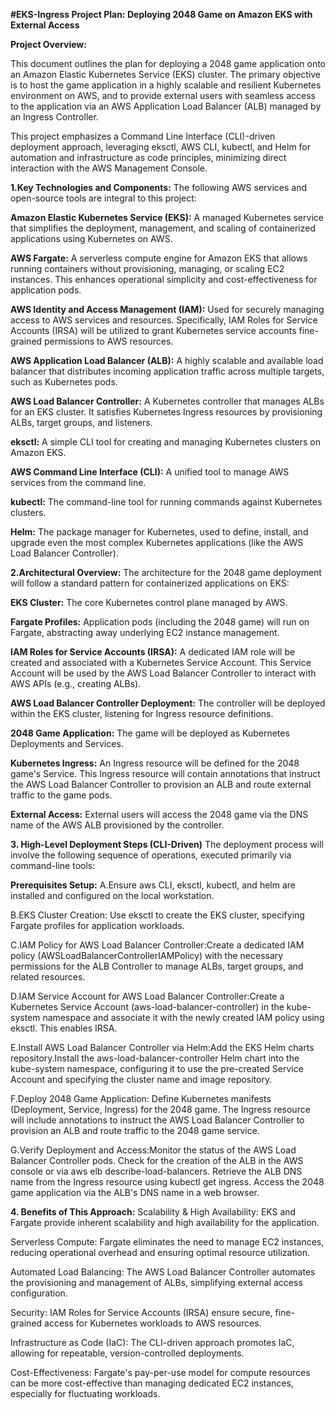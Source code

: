 **#EKS-Ingress Project Plan: Deploying 2048 Game on Amazon EKS with External Access**


**Project Overview:**

This document outlines the plan for deploying a 2048 game application onto an Amazon Elastic Kubernetes Service (EKS) cluster. The primary objective is to host the game application in a highly scalable and resilient Kubernetes environment on AWS, and to provide external users with seamless access to the application via an AWS Application Load Balancer (ALB) managed by an Ingress Controller.

This project emphasizes a Command Line Interface (CLI)-driven deployment approach, leveraging eksctl, AWS CLI, kubectl, and Helm for automation and infrastructure as code principles, minimizing direct interaction with the AWS Management Console.



**1.Key Technologies and Components:**
The following AWS services and open-source tools are integral to this project:

**Amazon Elastic Kubernetes Service (EKS):** A managed Kubernetes service that simplifies the deployment, management, and scaling of containerized applications using Kubernetes on AWS.

**AWS Fargate:** A serverless compute engine for Amazon EKS that allows running containers without provisioning, managing, or scaling EC2 instances. This enhances operational simplicity and cost-effectiveness for application pods.

**AWS Identity and Access Management (IAM):** Used for securely managing access to AWS services and resources. Specifically, IAM Roles for Service Accounts (IRSA) will be utilized to grant Kubernetes service accounts fine-grained permissions to AWS resources.

**AWS Application Load Balancer (ALB):** A highly scalable and available load balancer that distributes incoming application traffic across multiple targets, such as Kubernetes pods.

**AWS Load Balancer Controller:** A Kubernetes controller that manages ALBs for an EKS cluster. It satisfies Kubernetes Ingress resources by provisioning ALBs, target groups, and listeners.

**eksctl:** A simple CLI tool for creating and managing Kubernetes clusters on Amazon EKS.

**AWS Command Line Interface (CLI):** A unified tool to manage AWS services from the command line.

**kubectl:** The command-line tool for running commands against Kubernetes clusters.

**Helm:** The package manager for Kubernetes, used to define, install, and upgrade even the most complex Kubernetes applications (like the AWS Load Balancer Controller).



**2.Architectural Overview:**
The architecture for the 2048 game deployment will follow a standard pattern for containerized applications on EKS:

**EKS Cluster:** The core Kubernetes control plane managed by AWS.

**Fargate Profiles:** Application pods (including the 2048 game) will run on Fargate, abstracting away underlying EC2 instance management.

**IAM Roles for Service Accounts (IRSA):** A dedicated IAM role will be created and associated with a Kubernetes Service Account. This Service Account will be used by the AWS Load Balancer Controller to interact with AWS APIs (e.g., creating ALBs).

**AWS Load Balancer Controller Deployment:** The controller will be deployed within the EKS cluster, listening for Ingress resource definitions.

**2048 Game Application:** The game will be deployed as Kubernetes Deployments and Services.

**Kubernetes Ingress:** An Ingress resource will be defined for the 2048 game's Service. This Ingress resource will contain annotations that instruct the AWS Load Balancer Controller to provision an ALB and route external traffic to the game pods.

**External Access:** External users will access the 2048 game via the DNS name of the AWS ALB provisioned by the controller.



**3. High-Level Deployment Steps (CLI-Driven)**
The deployment process will involve the following sequence of operations, executed primarily via command-line tools:


**Prerequisites Setup:**
A.Ensure aws CLI, eksctl, kubectl, and helm are installed and configured on the local workstation.

B.EKS Cluster Creation: Use eksctl to create the EKS cluster, specifying Fargate profiles for application workloads.

C.IAM Policy for AWS Load Balancer Controller:Create a dedicated IAM policy (AWSLoadBalancerControllerIAMPolicy) with the necessary permissions for the ALB Controller to manage ALBs, target groups, and related resources.

D.IAM Service Account for AWS Load Balancer Controller:Create a Kubernetes Service Account (aws-load-balancer-controller) in the kube-system namespace and associate it with the newly created IAM policy using eksctl. This enables IRSA.

E.Install AWS Load Balancer Controller via Helm:Add the EKS Helm charts repository.Install the aws-load-balancer-controller Helm chart into the kube-system namespace, configuring it to use the pre-created Service Account and specifying the cluster name and image repository.

F.Deploy 2048 Game Application: Define Kubernetes manifests (Deployment, Service, Ingress) for the 2048 game.
The Ingress resource will include annotations to instruct the AWS Load Balancer Controller to provision an ALB and route traffic to the 2048 game service.

G.Verify Deployment and Access:Monitor the status of the AWS Load Balancer Controller pods.
Check for the creation of the ALB in the AWS console or via aws elb describe-load-balancers.
Retrieve the ALB DNS name from the Ingress resource using kubectl get ingress.
Access the 2048 game application via the ALB's DNS name in a web browser.



**4. Benefits of This Approach:**
Scalability & High Availability: EKS and Fargate provide inherent scalability and high availability for the application.

Serverless Compute: Fargate eliminates the need to manage EC2 instances, reducing operational overhead and ensuring optimal resource utilization.

Automated Load Balancing: The AWS Load Balancer Controller automates the provisioning and management of ALBs, simplifying external access configuration.

Security: IAM Roles for Service Accounts (IRSA) ensure secure, fine-grained access for Kubernetes workloads to AWS resources.

Infrastructure as Code (IaC): The CLI-driven approach promotes IaC, allowing for repeatable, version-controlled deployments.

Cost-Effectiveness: Fargate's pay-per-use model for compute resources can be more cost-effective than managing dedicated EC2 instances, especially for fluctuating workloads.
